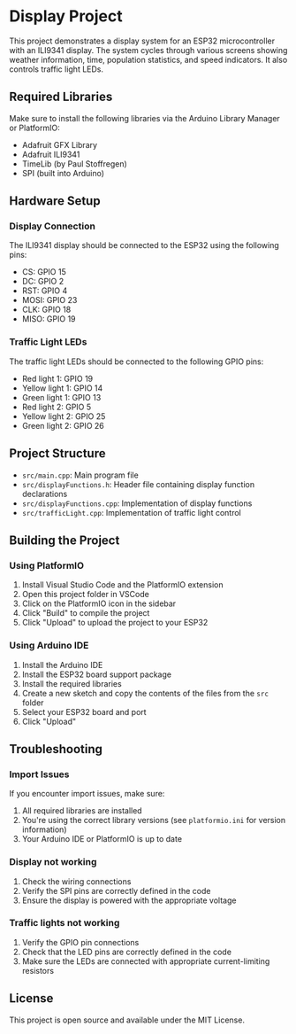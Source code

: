 # Display Project

This project demonstrates a display system for an ESP32 microcontroller with an ILI9341 display. The system cycles through various screens showing weather information, time, population statistics, and speed indicators. It also controls traffic light LEDs.

## Required Libraries

Make sure to install the following libraries via the Arduino Library Manager or PlatformIO:

- Adafruit GFX Library
- Adafruit ILI9341
- TimeLib (by Paul Stoffregen)
- SPI (built into Arduino)

## Hardware Setup

### Display Connection

The ILI9341 display should be connected to the ESP32 using the following pins:

- CS: GPIO 15
- DC: GPIO 2
- RST: GPIO 4
- MOSI: GPIO 23
- CLK: GPIO 18
- MISO: GPIO 19

### Traffic Light LEDs

The traffic light LEDs should be connected to the following GPIO pins:

- Red light 1: GPIO 19
- Yellow light 1: GPIO 14
- Green light 1: GPIO 13
- Red light 2: GPIO 5
- Yellow light 2: GPIO 25
- Green light 2: GPIO 26

## Project Structure

- `src/main.cpp`: Main program file
- `src/displayFunctions.h`: Header file containing display function declarations
- `src/displayFunctions.cpp`: Implementation of display functions
- `src/trafficLight.cpp`: Implementation of traffic light control

## Building the Project

### Using PlatformIO

1. Install Visual Studio Code and the PlatformIO extension
2. Open this project folder in VSCode
3. Click on the PlatformIO icon in the sidebar
4. Click "Build" to compile the project
5. Click "Upload" to upload the project to your ESP32

### Using Arduino IDE

1. Install the Arduino IDE
2. Install the ESP32 board support package
3. Install the required libraries
4. Create a new sketch and copy the contents of the files from the `src` folder
5. Select your ESP32 board and port
6. Click "Upload"

## Troubleshooting

### Import Issues

If you encounter import issues, make sure:

1. All required libraries are installed
2. You're using the correct library versions (see `platformio.ini` for version information)
3. Your Arduino IDE or PlatformIO is up to date

### Display not working

1. Check the wiring connections
2. Verify the SPI pins are correctly defined in the code
3. Ensure the display is powered with the appropriate voltage

### Traffic lights not working

1. Verify the GPIO pin connections
2. Check that the LED pins are correctly defined in the code
3. Make sure the LEDs are connected with appropriate current-limiting resistors

## License

This project is open source and available under the MIT License.